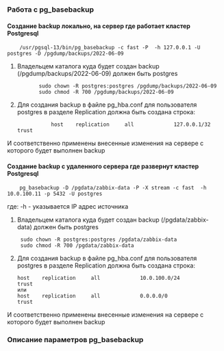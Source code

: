 ### Работа с pg_basebackup

#### Создание backup локально, на сервер где работает кластер Postgresql

        /usr/pgsql-13/bin/pg_basebackup -c fast -P  -h 127.0.0.1 -U postgres -D /pgdump/backups/2022-06-09
        
  1. Владельцем каталога куда будет создан backup (/pgdump/backups/2022-06-09) должен быть postgres

                sudo chown -R postgres:postgres /pgdump/backups/2022-06-09
                sudo chmod -R 700 /pgdump/backups/2022-06-09
  
2. Для создания backup в файле pg_hba.conf для пользователя postgres в разделе Replication должна быть создана строка:

                  host    replication     all             127.0.0.1/32              trust

       
И соответственно применены внесенные изменения на сервере с которого будет выполнен backup      
       

#### Создание backup с удаленного сервера где развернут кластер Postgresql

        pg_basebackup -D /pgdata/zabbix-data -P -X stream -c fast  -h 10.0.100.11 -p 5432 -U postgres 
        
где: 
   -h <IP> - указывается IP адрес источника

1. Владельцем каталога куда будет создан backup (/pgdata/zabbix-data) должен быть postgres

        sudo chown -R postgres:postgres /pgdata/zabbix-data
        sudo chmod -R 700 /pgdata/zabbix-data
  
2. Для создания backup в файле pg_hba.conf для пользователя postgres в разделе Replication должна быть создана строка:

       host    replication     all             10.0.100.0/24               trust
       или
       host    replication     all             0.0.0.0/0                   trust
       
И соответственно применены внесенные изменения на сервере с которого будет выполнен backup

### Описание параметров pg_basebackup
